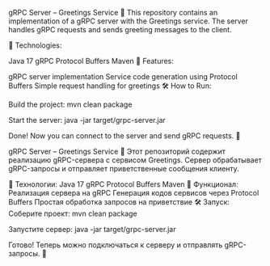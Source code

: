 gRPC Server – Greetings Service 🎉
This repository contains an implementation of a gRPC server with the Greetings service. The server handles gRPC requests and sends greeting messages to the client.

🔹 Technologies:

Java 17
gRPC
Protocol Buffers
Maven
🚀 Features:

gRPC server implementation
Service code generation using Protocol Buffers
Simple request handling for greetings
🛠 How to Run:

Build the project: mvn clean package

Start the server: java -jar target/grpc-server.jar

Done! Now you can connect to the server and send gRPC requests. 🚀

gRPC Server – Greetings Service 🎉
Этот репозиторий содержит реализацию gRPC-сервера с сервисом Greetings. Сервер обрабатывает gRPC-запросы и отправляет приветственные сообщения клиенту.

🔹 Технологии:
Java 17
gRPC
Protocol Buffers
Maven
🚀 Функционал:
Реализация сервера на gRPC
Генерация кодов сервисов через Protocol Buffers
Простая обработка запросов на приветствие
🛠 Запуск:
Соберите проект: mvn clean package

Запустите сервер: java -jar target/grpc-server.jar

Готово! Теперь можно подключаться к серверу и отправлять gRPC-запросы. 🚀

